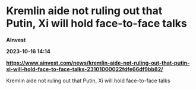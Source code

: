 # Kremlin aide not ruling out that Putin, Xi will hold face-to-face talks
**AInvest**

**2023-10-16 14:14**

**https://www.ainvest.com/news/kremlin-aide-not-ruling-out-that-putin-xi-will-hold-face-to-face-talks-23101000022fdfe66df9bb82/**

Kremlin aide not ruling out that Putin, Xi will hold face-to-face talks